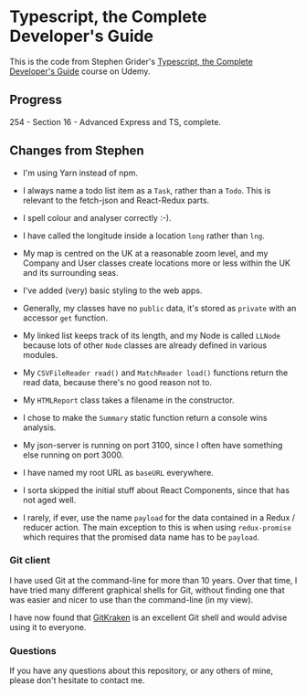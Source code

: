 # Typescript, the Complete Developer's Guide

This is the code from Stephen Grider's [Typescript, the Complete Developer's Guide](https://www.udemy.com/course/typescript-the-complete-developers-guide) course on Udemy.

## Progress

254 - Section 16 - Advanced Express and TS, complete.

## Changes from Stephen

* I'm using Yarn instead of npm.

* I always name a todo list item as a `Task`, rather than a `Todo`.
  This is relevant to the fetch-json and React-Redux parts.

* I spell colour and analyser correctly :-).

* I have called the longitude inside a location `long` rather than `lng`.

* My map is centred on the UK at a reasonable zoom level, and my Company and
  User classes create locations more or less within the UK and its surrounding seas.

* I've added (very) basic styling to the web apps.

* Generally, my classes have no `public` data, it's stored as `private` with
  an accessor `get` function.

* My linked list keeps track of its length, and my Node is called `LLNode`
  because lots of other `Node` classes are already defined in various modules.

* My `CSVFileReader read()` and `MatchReader load()` functions return the
  read data, because there's no good reason not to.

* My `HTMLReport` class takes a filename in the constructor.

* I chose to make the `Summary` static function return a console wins analysis.

* My json-server is running on port 3100, since I often have something else running
  on port 3000.

* I have named my root URL as `baseURL` everywhere.

* I sorta skipped the initial stuff about React Components, since that has not aged well.

* I rarely, if ever, use the name `payload` for the data contained in a Redux /
  reducer action. The main exception to this is when using `redux-promise` which
  requires that the promised data name has to be `payload`.

### Git client

I have used Git at the command-line for more than 10 years. Over that time,
I have tried many different graphical shells for Git, without finding one
that was easier and nicer to use than the command-line (in my view).

I have now found that [GitKraken](https://www.gitkraken.com) is an excellent
Git shell and would advise using it to everyone.

### Questions

If you have any questions about this repository, or any others of mine, please
don't hesitate to contact me.
